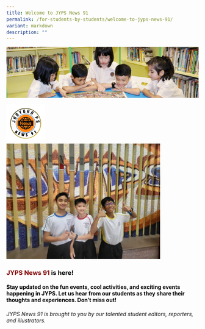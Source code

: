 ```yaml
---
title: Welcome to JYPS News 91
permalink: /for-students-by-students/welcome-to-jyps-news-91/
variant: markdown
description: ""
---
```

![](/images/banner.gif)

<img style="width:20%" src="/images/JYPS_News_91_Logo.png">
<img style="width:80%" src="/images/Jyps_New91_Photo.jpg">

### <font color="maroon"><b>JYPS News 91 </b></font><font color="black">is here!</font>

#### <font color="black">Stay updated on the fun events, cool activities, and exciting events happening in JYPS. Let us hear from our students as they share their thoughts and experiences. Don’t miss out!</font>

###### JYPS News 91 is brought to you by our talented student editors, reporters, and illustrators.